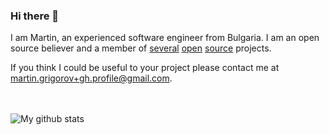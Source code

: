 ### Hi there 👋

I am Martin, an experienced software engineer from Bulgaria. I am an open source believer and a member of [several](https://people.apache.org/phonebook.html?uid=mgrigorov) [open](https://openhpc.community) [source](https://github.com/bioconda) projects.

If you think I could be useful to your project please contact me at martin.grigorov+gh.profile@gmail.com.

<br/><br/>
![My github stats](https://github-readme-stats.vercel.app/api?username=martin-g)
